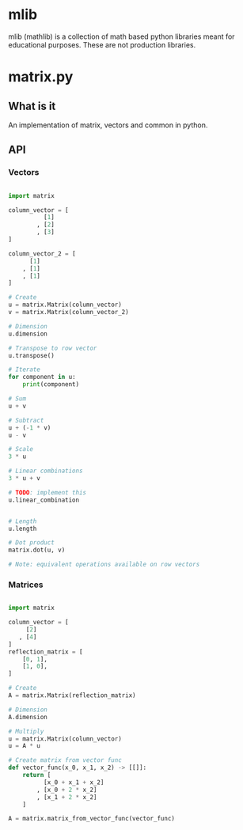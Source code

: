 # mlib

mlib (mathlib) is a collection of math based python libraries meant for educational purposes. These are not production libraries.

# matrix.py

## What is it

An implementation of matrix, vectors and common in python. 

## API

### Vectors

```python

import matrix

column_vector = [
          [1]
        , [2]
        , [3]
]

column_vector_2 = [
      [1]
    , [1]
    , [1]
]

# Create
u = matrix.Matrix(column_vector)
v = matrix.Matrix(column_vector_2)

# Dimension
u.dimension

# Transpose to row vector
u.transpose()

# Iterate
for component in u:
    print(component)

# Sum 
u + v 

# Subtract
u + (-1 * v)
u - v 

# Scale
3 * u 

# Linear combinations
3 * u + v 

# TODO: implement this 
u.linear_combination


# Length
u.length

# Dot product
matrix.dot(u, v)

# Note: equivalent operations available on row vectors

```

### Matrices

```python

import matrix

column_vector = [
     [2]
   , [4]
]
reflection_matrix = [
    [0, 1],
    [1, 0],
]

# Create
A = matrix.Matrix(reflection_matrix)

# Dimension
A.dimension

# Multiply
u = matrix.Matrix(column_vector)
u = A * u

# Create matrix from vector func
def vector_func(x_0, x_1, x_2) -> [[]]:
    return [
          [x_0 + x_1 + x_2]
        , [x_0 + 2 * x_2]
        , [x_1 + 2 * x_2]
    ]

A = matrix.matrix_from_vector_func(vector_func)

```

